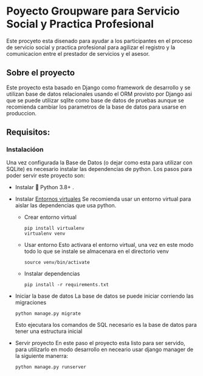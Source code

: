 # Poyecto Groupware para Servicio Social y Practica Profesional

Este procyeto esta disenado para ayudar a los participantes en el proceso de servicio social y practica profesional para agilizar el registro y la comunicacion entre el prestador de servicios y el asesor.

## Sobre el proyecto

Este proyecto esta basado en Django como framework de desarrollo y se utilizan base de datos relacionales usando el ORM provisto por Django asi que se puede utilizar sqlite como base de datos de pruebas aunque se recomienda cambiar los parametros de la base de datos para usarse en produccion.

## Requisitos:




### Instalaci&oacute;on

Una vez configurada la Base de Datos (o dejar como esta para utilizar con SQLite) es necesario instalar las dependencias de python.
Los pasos para poder servir este proyecto son:

* Instalar :snake: Python 3.8+ .


* Instalar [Entornos virtuales](https://docs.python-guide.org/dev/virtualenvs/)
    Se recomienda usar un entorno virtual para aislar las dependencias que usa python.
    * Crear entorno virtual 
        ```
        pip install virtualenv
        virtualenv venv
        ```
    * Usar entorno
        Esto activara el entorno virtual, una vez en este modo todo lo que se instale se almacenara en el directorio venv

        ```
        source venv/bin/activate
        ```
    * Instalar dependencias
        ```
        pip install -r requirements.txt
        ```

* Iniciar la base de datos
    La base de datos se puede iniciar corriendo las migraciones 
    ```
    python manage.py migrate
    ```
    Esto ejecutara los comandos de SQL necesario es la base de datos para tener una estructura inicial

* Servir proyecto
    En este paso el proyecto esta listo para ser servido, para utilizarlo en modo desarrollo en neceario usar django manager de la siguiente manerra:
    ```
    python manage.py runserver
    ```



